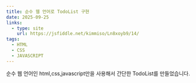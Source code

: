 ```yaml
---
title: 순수 웹 언어로 TodoList 구현
date: 2025-09-25
links:
  - type: site
    url: https://jsfiddle.net/kimmiso/Ln8xoyb9/14/
tags:
  - HTML
  - CSS
  - JAVASCRIPT
---
```


순수 웹 언어인 html,css,javascript만을 사용해서 간단한 TodoList를 만들었습니다.

<!--more-->

